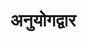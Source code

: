 ---
title: अनुयोगद्वार

type: aagam

order:
  cat: chulika
  aagam: 
    position: 1
    depth: 1


---